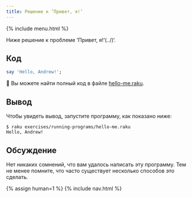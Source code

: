 ```yaml
---
title: Решение к ’Привет, я!‘
---
```


{% include menu.html %}

Ниже решение к проблеме ’Привет, я!‘(../)‘.

## Код

```raku
say 'Hello, Andrew!';
```

🦋 Вы можете найти полный код в файле [hello-me.raku](https://github.com/ash/raku-course/blob/master/exercises/running-programs/hello-me.raku).

## Вывод

Чтобы увидеть вывод, запустите программу, как показано ниже:

```console
$ raku exercises/running-programs/hello-me.raku
Hello, Andrew!
```

## Обсуждение

Нет никаких сомнений, что вам удалось написать эту программу. Тем не менее
помните, что часто существует несколько способов это сделать.

{% assign human=1 %}
{% include nav.html %}
